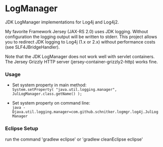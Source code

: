 LogManager
==========

JDK LogManager implementations for Log4j and Log4j2.

My favorite Framework Jersey (JAX-RS 2.0) uses JDK logging. Without configuration the logging output will be written to stderr.
This project allows you to redirect JDK logging to Log4j (1.x or 2.x) without performance costs (see SLF4JBridgeHandler).

Note that the JDK LogManager does not work well with servlet containers. The Jersey Grizzly HTTP server (jersey-container-grizzly2-http) works fine.

### Usage

*   Set system property in main method: <br/>
    ``` System.setProperty( "java.util.logging.manager", JulLogManager.class.getName() ); ```

*   Set system property on command line: <br/>
    ``` java -Djava.util.logging.manager=com.github.schnitker.logmgr.log4j.JulLogManager ```

### Eclipse Setup

run the command 'gradlew eclipse' or 'gradlew cleanEclipse eclipse'
